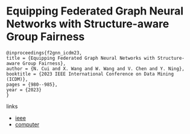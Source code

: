 # Equipping Federated Graph Neural Networks with Structure-aware Group Fairness

```
@inproceedings{f2gnn_icdm23,
title = {Equipping Federated Graph Neural Networks with Structure-aware Group Fairness},
author = {N. Cui and X. Wang and W. Wang and V. Chen and Y. Ning},
booktitle = {2023 IEEE International Conference on Data Mining (ICDM)},
pages = {980--985},
year = {2023}
}
```

links
- [ieee](https://doi.org/10.1109/ICDM58522.2023.00111)
- [computer](https://doi.ieeecomputersociety.org/10.1109/ICDM58522.2023.00111)
